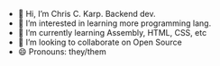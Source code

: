 - 👋 Hi, I’m Chris C. Karp. Backend dev.
- 👀 I’m interested in learning more programming lang.
- 🌱 I’m currently learning Assembly, HTML, CSS, etc
- 💞️ I’m looking to collaborate on Open Source
- 😄 Pronouns: they/them
